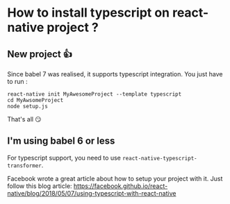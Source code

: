 # How to install typescript on react-native project ?

## New project 👍

Since babel 7 was realised, it supports typescript integration. You just have to run :

```
react-native init MyAwesomeProject --template typescript
cd MyAwsomeProject
node setup.js
```

That's all 😏

## I'm using babel 6 or less

For typescript support, you need to use `react-native-typescript-transformer`.

Facebook wrote a great article about how to setup your project with it. Just follow this blog article: https://facebook.github.io/react-native/blog/2018/05/07/using-typescript-with-react-native
